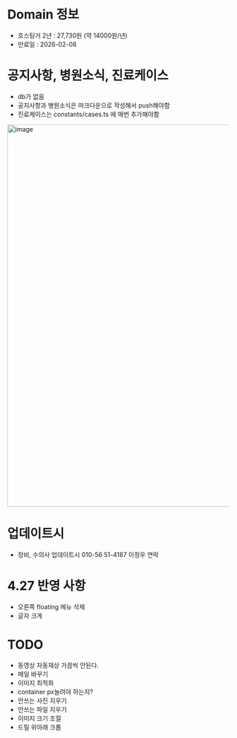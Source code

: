 # Domain 정보

- 호스팅거 2년 : 27,730원 (약 14000원/년)
- 만료일 : 2026-02-08

# 공지사항, 병원소식, 진료케이스

- db가 없음
- 공지사항과 병원소식은 마크다운으로 작성해서 push해야함
- 진료케이스는 constants/cases.ts 에 매번 추가해야함

<img width="864" alt="image" src="https://github.com/howooking/liebe-website/assets/87072568/30a771de-98d6-4930-b44b-87a6d81e83cb">

# 업데이트시

- 장비, 수의사 업데이트시 010-56 51-4187 이정우 연락

# 4.27 반영 사항

- 오른쪽 floating 메뉴 삭제
- 글자 크게

# TODO

- 동영상 자동재상 가끔씩 안된다.
- 메일 바꾸기
- 이미지 최적화
- container px늘려야 하는지?
- 안쓰는 사진 지우기
- 안쓰는 파일 지우기
- 이미지 크기 조절
- 드릴 위아래 크롭
